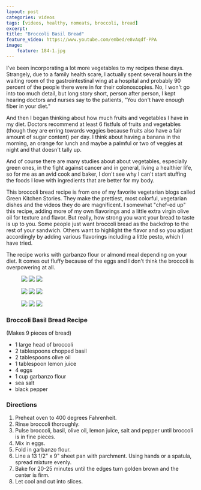 ```yaml
---
layout: post
categories: videos
tags: [videos, healthy, nomeats, broccoli, bread]
excerpt: 
title: "Broccoli Basil Bread"
feature_video: https://www.youtube.com/embed/e8vAqdf-PPA
image:
    feature: 184-1.jpg
---
```


I've been incorporating a lot more vegetables to my recipes these days.  Strangely, due to a family health scare, I actually spent several hours in the waiting room of the gastrointestinal wing at a hospital and probably 90 percent of the people there were in for their colonoscopies.  No, I won't go into too much detail, but long story short, person after person, I kept hearing doctors and nurses say to the patients, "You don't have enough fiber in your diet."  

And then I began thinking about how much fruits and vegetables I have in my diet.  Doctors recommend at least 6 fistfuls of fruits and vegetables (though they are erring towards veggies because fruits also have a fair amount of sugar content) per day.  I think about having a banana in the morning, an orange for lunch and maybe a palmful or two of veggies at night and that doesn't tally up.

And of course there are many studies about about vegetables, especially green ones, in the fight against cancer and in general, living a healthier life, so for me as an avid cook and baker, I don't see why I can't start stuffing the foods I love with ingredients that are better for my body.

This broccoli bread recipe is from one of my favorite vegetarian blogs called Green Kitchen Stories.  They make the prettiest, most colorful, vegetarian dishes and the videos they do are magnificent.  I somewhat "chef-ed up" this recipe, adding more of my own flavorings and a little extra virgin olive oil for texture and flavor.  But really, how strong you want your bread to taste is up to you.  Some people just want broccoli bread as the backdrop to the rest of your sandwich.  Others want to highlight the flavor and so you adjust accordingly by adding various flavorings including a little pesto, which I have tried.

The recipe works with garbanzo flour or almond meal depending on your diet. It comes out fluffy because of the eggs and I don't think the broccoli is overpowering at all.  

<figure class="third">
    <img src="/images/184-2.jpg">
    <img src="/images/184-3.jpg">
    <img src="/images/184-4.jpg">
</figure>

<figure class="third">
    <img src="/images/184-5.jpg">
    <img src="/images/184-6.jpg">
    <img src="/images/184-7.jpg">
</figure>

<figure class="third">
    <img src="/images/184-8.jpg">
    <img src="/images/184-9.jpg">
    <img src="/images/184-10.jpg">

</figure>




### Broccoli Basil Bread Recipe

(Makes 9 pieces of bread)

- 1 large head of broccoli
- 2 tablespoons chopped basil
- 2 tablespoons olive oil
- 1 tablespoon lemon juice
- 4 eggs
- 1 cup garbanzo flour
- sea salt
- black pepper 

### Directions

1. Preheat oven to 400 degrees Fahrenheit.  
2. Rinse broccoli thoroughly.
3. Pulse broccoli, basil, olive oil, lemon juice, salt and pepper until broccoli is in fine pieces.
4. Mix in eggs.
5. Fold in garbanzo flour.
6. Line a 13 1/2" x 9" sheet pan with parchment.  Using hands or a spatula, spread mixture evenly.
7. Bake for 20-25 minutes until the edges turn golden brown and the center is firm.
8. Let cool and cut into slices.
